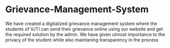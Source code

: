 # Grievance-Management-System
We have created a digitalized grievance management system where the students of VJTI can send their grievance online using our website and get the required solution by the admin. We have given utmost importance to the privacy of the student while also maintaning transparency in the process
